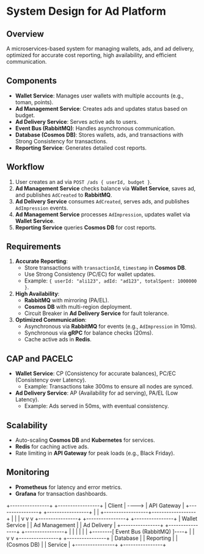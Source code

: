 # System Design for Ad Platform

## Overview
A microservices-based system for managing wallets, ads, and ad delivery, optimized for accurate cost reporting, high availability, and efficient communication.

## Components
- **Wallet Service**: Manages user wallets with multiple accounts (e.g., toman, points).
- **Ad Management Service**: Creates ads and updates status based on budget.
- **Ad Delivery Service**: Serves active ads to users.
- **Event Bus (RabbitMQ)**: Handles asynchronous communication.
- **Database (Cosmos DB)**: Stores wallets, ads, and transactions with Strong Consistency for transactions.
- **Reporting Service**: Generates detailed cost reports.

## Workflow
1. User creates an ad via `POST /ads { userId, budget }`.
2. **Ad Management Service** checks balance via **Wallet Service**, saves ad, and publishes `AdCreated` to **RabbitMQ**.
3. **Ad Delivery Service** consumes `AdCreated`, serves ads, and publishes `AdImpression` events.
4. **Ad Management Service** processes `AdImpression`, updates wallet via **Wallet Service**.
5. **Reporting Service** queries **Cosmos DB** for cost reports.

## Requirements
1. **Accurate Reporting**:
   - Store transactions with `transactionId`, `timestamp` in **Cosmos DB**.
   - Use Strong Consistency (PC/EC) for wallet updates.
   - Example: `{ userId: "ali123", adId: "ad123", totalSpent: 1000000 }`.
2. **High Availability**:
   - **RabbitMQ** with mirroring (PA/EL).
   - **Cosmos DB** with multi-region deployment.
   - Circuit Breaker in **Ad Delivery Service** for fault tolerance.
3. **Optimized Communication**:
   - Asynchronous via **RabbitMQ** for events (e.g., `AdImpression` in 10ms).
   - Synchronous via **gRPC** for balance checks (20ms).
   - Cache active ads in **Redis**.

## CAP and PACELC
- **Wallet Service**: CP (Consistency for accurate balances), PC/EC (Consistency over Latency).
  - Example: Transactions take 300ms to ensure all nodes are synced.
- **Ad Delivery Service**: AP (Availability for ad serving), PA/EL (Low Latency).
  - Example: Ads served in 50ms, with eventual consistency.

## Scalability
- Auto-scaling **Cosmos DB** and **Kubernetes** for services.
- **Redis** for caching active ads.
- Rate limiting in **API Gateway** for peak loads (e.g., Black Friday).

## Monitoring
- **Prometheus** for latency and error metrics.
- **Grafana** for transaction dashboards.



+----------------+       +-----------------+
|    Client      | ----> |   API Gateway   |
+----------------+       +-----------------+
                           |
                           |
        +------------------+------------------+
        |                  |                  |
        v                  v                  v
+----------------+  +----------------+  +----------------+
| Wallet Service |  | Ad Management |  | Ad Delivery    |
+----------------+  +----------------+  +----------------+
        |                  |                  |
        |                  |                  |
        +--------[ Event Bus (RabbitMQ) ]----+
        |                                     |
        v                                     v
+----------------+                    +----------------+
| Database       |                    | Reporting      |
| (Cosmos DB)    |                    | Service        |
+----------------+                    +----------------+
